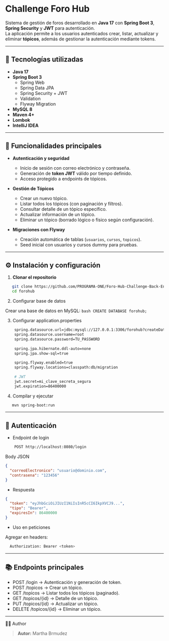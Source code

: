 # Challenge Foro Hub

Sistema de gestión de foros desarrollado en **Java 17** con **Spring Boot 3**, **Spring Security** y **JWT** para autenticación.  
La aplicación permite a los usuarios autenticados crear, listar, actualizar y eliminar **tópicos**, además de gestionar la autenticación mediante tokens.

---

## 🚀 Tecnologías utilizadas

- **Java 17**
- **Spring Boot 3**
    - Spring Web
    - Spring Data JPA
    - Spring Security + JWT
    - Validation
    - Flyway Migration
- **MySQL 8**
- **Maven 4+**
- **Lombok**
- **IntelliJ IDEA**

---

## 📌 Funcionalidades principales

- **Autenticación y seguridad**
    - Inicio de sesión con correo electrónico y contraseña.
    - Generación de **token JWT** válido por tiempo definido.
    - Acceso protegido a endpoints de tópicos.

- **Gestión de Tópicos**
    - Crear un nuevo tópico.
    - Listar todos los tópicos (con paginación y filtros).
    - Consultar detalle de un tópico específico.
    - Actualizar información de un tópico.
    - Eliminar un tópico (borrado lógico o físico según configuración).

- **Migraciones con Flyway**
    - Creación automática de tablas (`usuarios`, `cursos`, `topicos`).
    - Seed inicial con usuarios y cursos dummy para pruebas.

---

## ⚙️ Instalación y configuración

1. **Clonar el repositorio**
```bash
   git clone https://github.com/PROGRAMA-ONE/Foro-Hub-Challenge-Back-End
   cd forohub
```
2. Configurar base de datos

Crear una base de datos en MySQL:
    ```bash
    CREATE DATABASE forohub;
    ```

3. Configurar application.properties
```bash
    spring.datasource.url=jdbc:mysql://127.0.0.1:3306/forohub?createDatabaseIfNotExist=true&useSSL=false&serverTimezone=UTC
    spring.datasource.username=root
    spring.datasource.password=TU_PASSWORD
    
    spring.jpa.hibernate.ddl-auto=none
    spring.jpa.show-sql=true
    
    spring.flyway.enabled=true
    spring.flyway.locations=classpath:db/migration
    
    # JWT
    jwt.secret=mi_clave_secreta_segura
    jwt.expiration=86400000
```

4. Compilar y ejecutar
```bash
   mvn spring-boot:run
```

---

## 🔑 Autenticación
* Endpoint de login
```bash
    POST http://localhost:8080/login
```
Body JSON
```json lines
{
  "correoElectronico": "usuario@dominio.com",
  "contrasena": "123456"
}
```
* Respuesta
```json lines
{
  "token": "eyJhbGciOiJIUzI1NiIsInR5cCI6IkpXVCJ9...",
  "tipo": "Bearer",
  "expiresIn": 86400000
}
```
* Uso en peticiones

Agregar en headers:
```bash
  Authorization: Bearer <token>
```

---

## 📚 Endpoints principales
* POST /login → Autenticación y generación de token.
* POST /topicos → Crear un tópico.
* GET /topicos → Listar todos los tópicos (paginado).
* GET /topicos/{id} → Detalle de un tópico.
* PUT /topicos/{id} → Actualizar un tópico.
* DELETE /topicos/{id} → Eliminar un tópico.

---

👩‍💻 Author
> **Autor:** Martha Brmudez  
